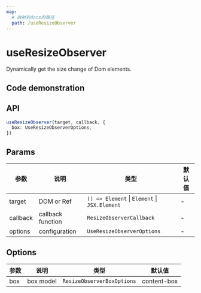 ```yaml
---
map:
  # 映射到docs的路径
  path: /useResizeObserver
---
```


# useResizeObserver

Dynamically get the size change of Dom elements.

## Code demonstration

<demo src="./demo/demo.vue"
  language="vue"
  title="Basic usage"
  desc="Use ref to set element that needs monitoring."> </demo>

## API

```typescript
useResizeObserver(target, callback, {
  box: UseResizeObserverOptions,
})
```

## Params

| 参数     | 说明              | 类型                                          | 默认值 |
| -------- | ----------------- | --------------------------------------------- | ------ |
| target   | DOM or Ref        | `() => Element` \| `Element` \| `JSX.Element` | -      |
| callback | callback function | `ResizeObserverCallback`                      | -      |
| options  | configuration     | `UseResizeObserverOptions`                    | -      |

## Options

| 参数 | 说明      | 类型                       | 默认值      |
| ---- | --------- | -------------------------- | ----------- |
| box  | box model | `ResizeObserverBoxOptions` | content-box |
